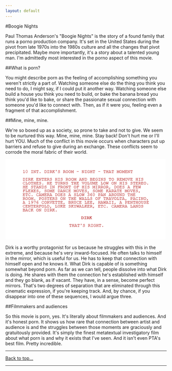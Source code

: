 ```yaml
---
layout: default
---
```

#Boogie Nights

Paul Thomas Anderson's "Boogie Nights" is the story of a found family that runs a porno production company. It's set in the United States during the pivot from late 1970s into the 1980s culture and all the changes that pivot precipitated. Maybe more importantly, it's a story about a talented young man. I'm admittedly most interested in the porno aspect of this movie.

##What is porn?

You might describe porn as the feeling of accomplishing something you weren't strictly a part of. Watching someone else do the thing you think you need to do, I might say, if I could put it another way. Watching someone else build a house you think you need to build, or bake the banana bread you think you'd like to bake, or share the passionate sexual connection with someone you'd like to connect with. Then, as if it were you, feeling even a fragment of that accomplishment.

##Mine, mine, mine.

We're so boxed up as a society, so prone to take and not to give. We seem to be nurtured this way. Mine, mine, mine. Stay back! Don't hurt me or I'll hurt YOU. Much of the conflict in this movie occurs when characters put up barriers and refuse to give during an exchange. These conflicts seem to corrode the moral fabric of their world.

![Breaking](https://github.com/alternatebummer/codebrian/blob/master/drikroom.png?raw=true)

Dirk is a worthy protagonist for us because he struggles with this in the extreme, and because he's very inward-focused. He often talks to himself in the mirror, which is useful for us. He has to keep that connection with himself open and he knows it. What Dirk is capable of is something somewhat beyond porn. As far as we can tell, people dissolve into what Dirk is doing. He shares with them the connection he's established with himself and they go blank, as if vacant. They have, in a sense, become perfect mirrors. That's two degrees of separation that are eliminated through this cinematic expression, if you're keeping track. And, by chance, if you disappear into one of these sequences, I would argue three.

##Filmmakers and audiences

So this movie is porn, yes. It's literally about filmmakers and audiences. And it's honest porn. It shows us how rare that connection between artist and audience is and the struggles between those moments are graciously and gratuitously provided. It's simply the finest metatextual investigatory film about what porn is and why it exists that I've seen. And it isn't even PTA's best film. Pretty incredible.

* * *
[Back to top...](fc.html)
* * *
